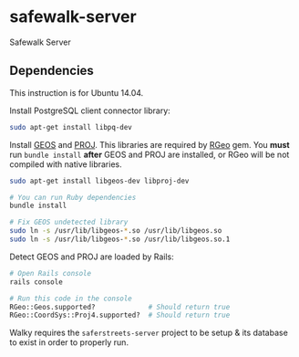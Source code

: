 # safewalk-server
Safewalk Server

## Dependencies

This instruction is for Ubuntu 14.04.

Install PostgreSQL client connector library:

```sh
sudo apt-get install libpq-dev
```

Install [GEOS](https://trac.osgeo.org/geos) and [PROJ](https://trac.osgeo.org/proj).
This libraries are required by [RGeo](https://github.com/rgeo/rgeo) gem.
You **must** run `bundle install` **after** GEOS and PROJ are installed, or RGeo will be not compiled with native libraries.

```sh
sudo apt-get install libgeos-dev libproj-dev

# You can run Ruby dependencies
bundle install

# Fix GEOS undetected library
sudo ln -s /usr/lib/libgeos-*.so /usr/lib/libgeos.so
sudo ln -s /usr/lib/libgeos-*.so /usr/lib/libgeos.so.1
```

Detect GEOS and PROJ are loaded by Rails:

```sh
# Open Rails console
rails console

# Run this code in the console
RGeo::Geos.supported?             # Should return true
RGeo::CoordSys::Proj4.supported?  # Should return true
```

Walky requires the `saferstreets-server` project to be setup & its database to exist in order to properly run.
